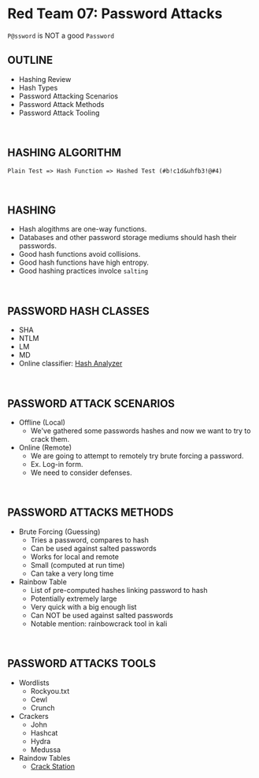 # Red Team 07: Password Attacks
`P@ssword` is NOT a good `Password`

## OUTLINE
- Hashing Review
- Hash Types
- Password Attacking Scenarios
- Password Attack Methods
- Password Attack Tooling

<br>

## HASHING ALGORITHM
    Plain Test => Hash Function => Hashed Test (#b!c1d&uhfb3!@#4)

<br>

## HASHING
- Hash alogithms are one-way functions.
- Databases and other password storage mediums should hash their passwords.
- Good hash functions avoid collisions.
- Good hash functions have high entropy.
- Good hashing practices involce `salting`

<br>

## PASSWORD HASH CLASSES
- SHA
- NTLM
- LM
- MD
- Online classifier: [Hash Analyzer](https://www.tunnelsup.com/hash-analyzer/)

<br>

## PASSWORD ATTACK SCENARIOS
- Offline (Local)
    - We've gathered some passwords hashes and now we want to try to crack them.
- Online (Remote)
    - We are going to attempt to remotely try brute forcing a password.
    - Ex. Log-in form.
    - We need to consider defenses.

<br>

## PASSWORD ATTACKS METHODS
- Brute Forcing (Guessing)
    - Tries a password, compares to hash
    - Can be used against salted passwords
    - Works for local and remote
    - Small (computed at run time)
    - Can take a very long time
- Rainbow Table
    - List of pre-computed hashes linking password to hash
    - Potentially extremely large
    - Very quick with a big enough list
    - Can NOT be used against salted passwords
    - Notable mention: rainbowcrack tool in kali

<br>

## PASSWORD ATTACKS TOOLS
- Wordlists
    - Rockyou.txt
    - Cewl
    - Crunch
- Crackers
    - John
    - Hashcat
    - Hydra
    - Medussa
- Raindow Tables
    - [Crack Station](https://crackstation.net/)